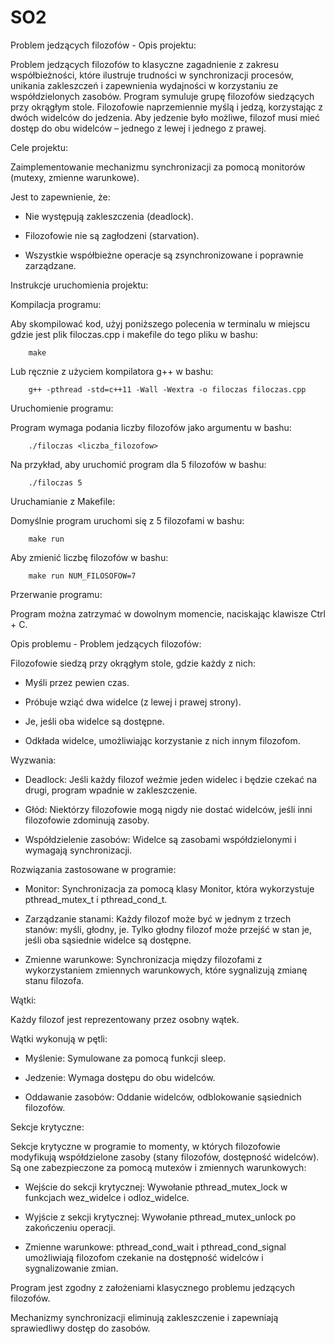 # SO2
Problem jedzących filozofów - Opis projektu:

Problem jedzących filozofów to klasyczne zagadnienie z zakresu współbieżności, które ilustruje trudności w synchronizacji procesów, unikania zakleszczeń i zapewnienia wydajności w korzystaniu ze współdzielonych zasobów. Program symuluje grupę filozofów siedzących przy okrągłym stole. Filozofowie naprzemiennie myślą i jedzą, korzystając z dwóch widelców do jedzenia. Aby jedzenie było możliwe, filozof musi mieć dostęp do obu widelców – jednego z lewej i jednego z prawej.


Cele projektu:

Zaimplementowanie mechanizmu synchronizacji za pomocą monitorów (mutexy, zmienne warunkowe).

Jest to zapewnienie, że:

- Nie występują zakleszczenia (deadlock).

- Filozofowie nie są zagłodzeni (starvation).

- Wszystkie współbieżne operacje są zsynchronizowane i poprawnie zarządzane.

Instrukcje uruchomienia projektu:

Kompilacja programu:

Aby skompilować kod, użyj poniższego polecenia w terminalu w miejscu gdzie jest plik filoczas.cpp i makefile do tego pliku w bashu:

        make
            
Lub ręcznie z użyciem kompilatora g++ w bashu:

        g++ -pthread -std=c++11 -Wall -Wextra -o filoczas filoczas.cpp


Uruchomienie programu:

Program wymaga podania liczby filozofów jako argumentu w bashu:

        ./filoczas <liczba_filozofow>
        
Na przykład, aby uruchomić program dla 5 filozofów w bashu:

        ./filoczas 5

Uruchamianie z Makefile: 

Domyślnie program uruchomi się z 5 filozofami w bashu:

        make run

Aby zmienić liczbę filozofów w bashu: 

        make run NUM_FILOSOFOW=7

Przerwanie programu:

Program można zatrzymać w dowolnym momencie, naciskając klawisze Ctrl + C.

Opis problemu - Problem jedzących filozofów:

Filozofowie siedzą przy okrągłym stole, gdzie każdy z nich:

- Myśli przez pewien czas.

- Próbuje wziąć dwa widelce (z lewej i prawej strony).

- Je, jeśli oba widelce są dostępne.

- Odkłada widelce, umożliwiając korzystanie z nich innym filozofom.

Wyzwania:

- Deadlock: Jeśli każdy filozof weźmie jeden widelec i będzie czekać na drugi, program wpadnie w zakleszczenie.

- Głód: Niektórzy filozofowie mogą nigdy nie dostać widelców, jeśli inni filozofowie zdominują zasoby.

- Współdzielenie zasobów: Widelce są zasobami współdzielonymi i wymagają synchronizacji.

Rozwiązania zastosowane w programie:

- Monitor: Synchronizacja za pomocą klasy Monitor, która wykorzystuje pthread_mutex_t i pthread_cond_t.

- Zarządzanie stanami: Każdy filozof może być w jednym z trzech stanów: myśli, głodny, je. Tylko głodny filozof może przejść w stan je, jeśli oba sąsiednie widelce są dostępne.

- Zmienne warunkowe: Synchronizacja między filozofami z wykorzystaniem zmiennych warunkowych, które sygnalizują zmianę stanu filozofa.

Wątki:

Każdy filozof jest reprezentowany przez osobny wątek.

Wątki wykonują w pętli:

- Myślenie: Symulowane za pomocą funkcji sleep.

- Jedzenie: Wymaga dostępu do obu widelców.

- Oddawanie zasobów: Oddanie widelców, odblokowanie sąsiednich filozofów.

Sekcje krytyczne:

Sekcje krytyczne w programie to momenty, w których filozofowie modyfikują współdzielone zasoby (stany filozofów, dostępność widelców). Są one zabezpieczone za pomocą mutexów i zmiennych warunkowych:

- Wejście do sekcji krytycznej: Wywołanie pthread_mutex_lock w funkcjach wez_widelce i odloz_widelce.

- Wyjście z sekcji krytycznej: Wywołanie pthread_mutex_unlock po zakończeniu operacji.

- Zmienne warunkowe: pthread_cond_wait i pthread_cond_signal umożliwiają filozofom czekanie na dostępność widelców i sygnalizowanie zmian.


Program jest zgodny z założeniami klasycznego problemu jedzących filozofów.

Mechanizmy synchronizacji eliminują zakleszczenie i zapewniają sprawiedliwy dostęp do zasobów.




